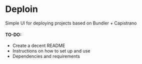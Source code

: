 # Deploin
Simple UI for deploying projects based on Bundler + Capistrano


#### TO-DO:
- Create a decent README
- Instructions on how to set up and use
- Dependencies and requirements
